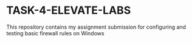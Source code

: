 # TASK-4-ELEVATE-LABS
This repository contains my assignment submission for configuring and testing basic firewall rules on Windows 

